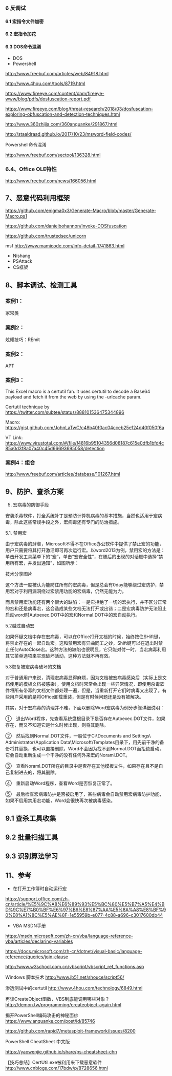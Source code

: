 

### 6 反调试

#### 6.1 宏指令文件加密

#### 6.2 宏指令加花

#### 6.3 DOS命令混淆

- DOS
- Powershell


http://www.freebuf.com/articles/web/84918.html

http://www.4hou.com/tools/8719.html


https://www.fireeye.com/content/dam/fireeye-www/blog/pdfs/dosfuscation-report.pdf

https://www.fireeye.com/blog/threat-research/2018/03/dosfuscation-exploring-obfuscation-and-detection-techniques.html

http://www.360zhijia.com/360anquanke/291867.html

http://staaldraad.github.io/2017/10/23/msword-field-codes/

Powershell命令混淆

http://www.freebuf.com/sectool/136328.html

### 6.4、Office OLE特性

http://www.freebuf.com/news/166056.html



## 7、恶意代码利用框架

https://github.com/enigma0x3/Generate-Macro/blob/master/Generate-Macro.ps1

https://github.com/danielbohannon/Invoke-DOSfuscation

https://github.com/trustedsec/unicorn

msf
http://www.mamicode.com/info-detail-1741863.html


- Nishang
- PSAttack
- CS框架


## 8、脚本调试、检测工具

### 案例1：


家常类


### 案例2：

炫耀技巧：REmit


### 案例2：


APT



### 案例3：


This Excel macro is a certutil fan. It uses certutil to decode a Base64 payload and fetch it from the web by using the -urlcache param. 

Certutil technique by https://twitter.com/subtee/status/888101536475344896

Macro:  https://gist.github.com/JohnLaTwC/c48b40f0ac04cceb25e124d40f050f6a

VT Link: https://www.virustotal.com/#/file/f4816b95104356d08187c615e0dfb1bfd4c85a0d3f8a07a40c45d66693695058/detection

### 案例4：组合

http://www.freebuf.com/articles/database/101267.html

## 9、防护、查杀方案

5. 宏病毒的防御手段

安装杀毒软件，打全系统补丁是预防计算机病毒的基本措施，当然也适用于宏病毒，除此这些常规手段之外，宏病毒还有专门的防治措施。

5.1. 禁用宏

由于宏病毒的肆虐，Microsoft不得不在Office办公软件中提供了禁止宏的功能，用户只需要将其打开激活即可再次运行宏。以word2013为例，禁用宏的方法是：单击开发工具菜单下的“宏”，单击“宏安全性”，在随后的出现的对话框中选择“禁用所有宏，并发出通知”，如图所示：
 

技术分享图片

这个方法一度被认为能防住所有的宏病毒，但是总会有0day能够绕过宏防护，禁用宏对于利用漏洞绕过宏禁用功能的宏病毒，仍然无能为力。

而且禁用宏功能还有两个很大的缺陷：一是它拒绝了一切的宏执行，并不区分正常的宏和还是病毒宏，这会造成某些文档无法打开或出错；二是宏病毒防护无法阻止启动word时Autoexec.DOT中的宏和Normal.DOT中的宏自动执行。

5.2越过自动宏

如果怀疑文档中存在宏病毒，可以在Office打开文档的时候，始终按住SHift键，将禁止存在的一起自动宏。这和禁用宏有异曲同工之妙，Shift键可以在退出时禁止任何AutoClose宏。这种方法的缺陷也很明显，它只能对付一时，当宏病毒利用其它菜单选项来实现破坏活动，这种方法就不再有效。

5.3恢复被宏病毒破坏的文档

对于普通用户来说，清理宏病毒显得麻烦，因为文档被宏病毒感染后（实际上是文档使用的模板文档被感染），使用文档时常常会出现一些异常情况，即使用杀毒软件将所有带毒的文档文件都处理一遍，但是，当重新打开它们时病毒又出现了。有些用户采用的是将Office卸载重装，但是有时候问题还是没有被解决。

其实，对于宏病毒的清理并不难，下面以删除Word宏病毒为例分步骤详细说明：

①　退出Word程序，先查看系统盘根目录下是否存在Autoexec.DOT文件，如果存在，而又不知道它是什么时候出现，则将其删除。

②　然后找到Normal.DOT文件，一般位于C:\Documents and Settings\ Administrator\Application Data\Microsoft\Templates目录下，用先前干净的备份将其替换，也可以直接删除，Word不会因为找不到Normal.DOT而拒绝启动，它会自动重新生成一个干净的没有任何外来宏的Noraml.DOT。

③　查看Noraml.DOT所在的目录中是否存在其他模板文件，如果存在且不是自己复制进去的，将其删除。

④　重新启动Word程序，查看Word是否恢复正常了。

⑤　最后检查宏病毒防护是否被启用了，某些病毒会自动禁用宏病毒防护功能，如果不启用禁用宏功能，Word会很快再次被病毒感染。

## 9.1 查杀工具收集

## 9.2 批量扫描工具

## 9.3 识别算法学习


## 11、参考

- 在打开工作簿时自动运行宏

https://support.office.com/zh-cn/article/%E5%9C%A8%E6%89%93%E5%BC%80%E5%B7%A5%E4%BD%9C%E7%B0%BF%E6%97%B6%E8%87%AA%E5%8A%A8%E8%BF%90%E8%A1%8C%E5%AE%8F-1e55959b-e077-4c88-a696-c3017600db44

- VBA MSDN手册

https://msdn.microsoft.com/zh-cn/vba/language-reference-vba/articles/declaring-variables

https://docs.microsoft.com/zh-cn/dotnet/visual-basic/language-reference/queries/join-clause

http://www.w3school.com.cn/vbscript/vbscript_ref_functions.asp

Windows 脚本技术
http://www.jb51.net/shouce/script56/

渗透测试中的certutil
http://www.4hou.com/technology/6849.html

再谈CreateObject函数，VBS到底能调用哪些对象？
http://demon.tw/programming/createobject-again.html

揭开PowerShell编码攻击的神秘面纱
https://www.anquanke.com/post/id/85746


https://github.com/rapid7/metasploit-framework/issues/8200

PowerShell CheatSheet 中文版

https://yaowenjie.github.io/share/ps-cheatsheet-chn

【技巧总结】CertUtil.exe被利用来下载恶意软件
http://www.cnblogs.com/17bdw/p/8728656.html